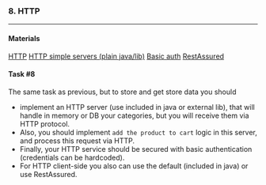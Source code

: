 ### 8. HTTP

----
#### Materials

[HTTP](https://en.wikipedia.org/wiki/Hypertext_Transfer_Protocol)
[HTTP simple servers (plain java/lib)](https://syntaxcorrect.com/Java/5_Ultra_Lightweight_Http_Server_Implementations_in_Java_for_Blazing_Fast_Microservices_APIs_or_Even_Websites)
[Basic auth](https://en.wikipedia.org/wiki/Basic_access_authentication)
[RestAssured](https://rest-assured.io/)
#### Task #8

The same task as previous, but to store and get store data you should 
- implement an HTTP server (use included in java or external lib), that will handle in memory or DB your categories, but you will receive them via HTTP protocol.
- Also, you should implement `add the product to cart` logic in this server, and process this request via HTTP.
- Finally, your HTTP service should be secured with basic authentication  (credentials can be hardcoded).
- For HTTP client-side you also can use the default (included in java) or use RestAssured. 
